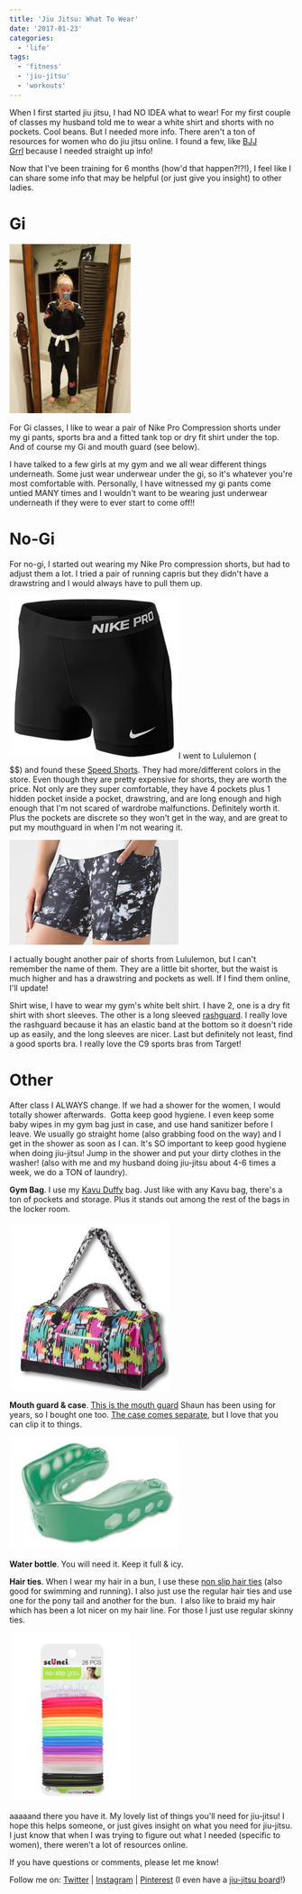 ```yaml
---
title: 'Jiu Jitsu: What To Wear'
date: '2017-01-23'
categories:
  - 'life'
tags:
  - 'fitness'
  - 'jiu-jitsu'
  - 'workouts'
---
```


When I first started jiu jitsu, I had NO IDEA what to wear! For my first couple of classes my husband told me to wear a white shirt and shorts with no pockets. Cool beans. But I needed more info. There aren't a ton of resources for women who do jiu jitsu online. I found a few, like [BJJ Grrl](https://bjjgrrl.wordpress.com/) because I needed straight up info!

Now that I've been training for 6 months (how'd that happen?!?!), I feel like I can share some info that may be helpful (or just give you insight) to other ladies.



# Gi

![bjj1](images/bjj1-215x300.jpg)

For Gi classes, I like to wear a pair of Nike Pro Compression shorts under my gi pants, sports bra and a fitted tank top or dry fit shirt under the top. And of course my Gi and mouth guard (see below).

I have talked to a few girls at my gym and we all wear different things underneath. Some just wear underwear under the gi, so it's whatever you're most comfortable with. Personally, I have witnessed my gi pants come untied MANY times and I wouldn't want to be wearing just underwear underneath if they were to ever start to come off!!

# No-Gi

For no-gi, I started out wearing my Nike Pro compression shorts, but had to adjust them a lot. I tried a pair of running capris but they didn't have a drawstring and I would always have to pull them up.

![nikeshorts](images/Screen-Shot-2016-09-07-at-3.44.05-PM-300x289.png)I went to Lululemon ($$$$$$) and found these [Speed Shorts](http://shop.lululemon.com/p/women-shorts/Speed-Track-Short/_/prod1450110?rcnt=16&N=7yv&cnt=30&color=LW7FBMS_023739). They had more/different colors in the store. Even though they are pretty expensive for shorts, they are worth the price. Not only are they super comfortable, they have 4 pockets plus 1 hidden pocket inside a pocket, drawstring, and are long enough and high enough that I'm not scared of wardrobe malfunctions. Definitely worth it. Plus the pockets are discrete so they won't get in the way, and are great to put my mouthguard in when I'm not wearing it.

![lululemonshorts](images/lululemonshorts-300x186.png)

I actually bought another pair of shorts from Lululemon, but I can't remember the name of them. They are a little bit shorter, but the waist is much higher and has a drawstring and pockets as well. If I find them online, I'll update!

Shirt wise, I have to wear my gym's white belt shirt. I have 2, one is a dry fit shirt with short sleeves. The other is a long sleeved [rashguard](https://breakingmuscle.com/learn/the-top-10-bjj-rashguards-for-women). I really love the rashguard because it has an elastic band at the bottom so it doesn't ride up as easily, and the long sleeves are nicer. Last but definitely not least, find a good sports bra. I really love the C9 sports bras from Target!

# Other

After class I ALWAYS change. If we had a shower for the women, I would totally shower afterwards.  Gotta keep good hygiene. I even keep some baby wipes in my gym bag just in case, and use hand sanitizer before I leave. We usually go straight home (also grabbing food on the way) and I get in the shower as soon as I can. It's SO important to keep good hygiene when doing jiu-jitsu! Jump in the shower and put your dirty clothes in the washer! (also with me and my husband doing jiu-jitsu about 4-6 times a week, we do a TON of laundry).

**Gym Bag**. I use my [Kavu Duffy](http://gearx.com/kavu-duffy?gclid=Cj0KEQjw9b6-BRCq7YP34tvW_uUBEiQAkK3svQqFbTHBfQoQ1LRMyduVFfkP50XmeCYujxG_7cNAsjcaAn_u8P8HAQ#491=19449) bag. Just like with any Kavu bag, there's a ton of pockets and storage. Plus it stands out among the rest of the bags in the locker room.

![kavuduffel](images/Screen-Shot-2016-09-07-at-3.45.03-PM-283x300.png)

**Mouth guard & case**. [This is the mouth guard](https://www.amazon.com/gp/product/B00I1BDL6A/ref=ox_sc_sfl_title_4?ie=UTF8&psc=1&smid=ATVPDKIKX0DER) Shaun has been using for years, so I bought one too. [The case comes separate](https://www.amazon.com/Shock-Doctor-Mouthguard-Case/dp/B00YH98VO2/ref=pd_sim_200_1?ie=UTF8&refRID=T974G26Q8J0G4XV3PKPG), but I love that you can clip it to things.

![mouthguard](images/Screen-Shot-2016-09-07-at-3.42.06-PM-300x200.png)

**Water bottle**. You will need it. Keep it full & icy.

**Hair ties**. When I wear my hair in a bun, I use these [non slip hair ties](https://www.walmart.com/ip/Scunci-No-Slip-Grip-Hair-Ties-The-Evolution-28-count/21143634?action=product_interest&action_type=title&item_id=21143634&placement_id=irs-106-t1&strategy=PWVUB&visitor_id&category=&client_guid=f333a228-e6a6-40e9-8d8c-001ca3e745b5&customer_id_enc&config_id=106&parent_item_id=21693275&parent_anchor_item_id=21693275&guid=b9180f2c-a0a4-462d-aa99-cd99bc93b11c&bucket_id=irsbucketdefault&beacon_version=1.0.1&findingMethod=p13n) (also good for swimming and running). I also just use the regular hair ties and use one for the pony tail and another for the bun.  I also like to braid my hair which has been a lot nicer on my hair line. For those I just use regular skinny ties.

![hairties](images/Screen-Shot-2016-09-07-at-3.39.51-PM-213x300.png)

aaaaand there you have it. My lovely list of things you'll need for jiu-jitsu! I hope this helps someone, or just gives insight on what you need for jiu-jitsu. I just know that when I was trying to figure out what I needed (specific to women), there weren't a lot of resources online.

If you have questions or comments, please let me know!

Follow me on: [Twitter](https://twitter.com/klghshaun) | [Instagram](https://www.instagram.com/klgh.js/) | [Pinterest](https://www.pinterest.com/klghshaun/) (I even have a [jiu-jitsu board](https://www.pinterest.com/klghshaun/jiu-jitsu/)!)
